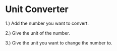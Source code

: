 # Unit Converter 
1.) Add the number you want to convert.

2.) Give the unit of the number.

3.) Give the unit you want to change the number to. 

